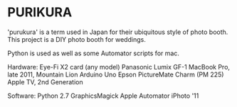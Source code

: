 PURIKURA
========

'purukura' is a term used in Japan for their ubiquitous style of photo booth.  This project is a DIY photo booth for weddings.


Python is used as well as some Automator scripts for mac.

Hardware:
    Eye-Fi X2 card (any model)
    Panasonic Lumix GF-1
    MacBook Pro, late 2011, Mountain Lion
    Arduino Uno
    Epson PictureMate Charm (PM 225)
    Apple TV, 2nd Generation


Software:
    Python 2.7
    GraphicsMagick
    Apple Automator
    iPhoto '11
